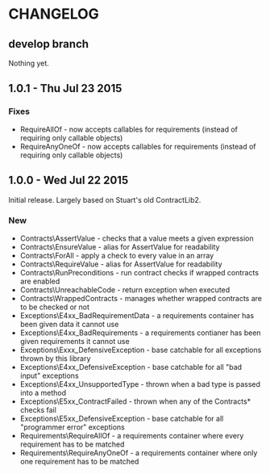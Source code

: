 # CHANGELOG

## develop branch

Nothing yet.

## 1.0.1 - Thu Jul 23 2015

### Fixes

* RequireAllOf - now accepts callables for requirements (instead of requiring only callable objects)
* RequireAnyOneOf - now accepts callables for requirements (instead of requiring only callable objects)

## 1.0.0 - Wed Jul 22 2015

Initial release. Largely based on Stuart's old ContractLib2.

### New

* Contracts\AssertValue - checks that a value meets a given expression
* Contracts\EnsureValue - alias for AssertValue for readability
* Contracts\ForAll - apply a check to every value in an array
* Contracts\RequireValue - alias for AssertValue for readability
* Contracts\RunPreconditions - run contract checks if wrapped contracts are enabled
* Contracts\UnreachableCode - return exception when executed
* Contracts\WrappedContracts - manages whether wrapped contracts are to be checked or not
* Exceptions\E4xx_BadRequirementData - a requirements container has been given data it cannot use
* Exceptions\E4xx_BadRequirements - a requirements contianer has been given requirements it cannot use
* Exceptions\Exxx_DefensiveException - base catchable for all exceptions thrown by this library
* Exceptions\E4xx_DefensiveException - base catchable for all "bad input" exceptions
* Exceptions\E4xx_UnsupportedType - thrown when a bad type is passed into a method
* Exceptions\E5xx_ContractFailed - thrown when any of the Contracts\* checks fail
* Exceptions\E5xx_DefensiveException - base catchable for all "programmer error" exceptions
* Requirements\RequireAllOf - a requirements container where every requirement has to be matched
* Requirements\RequireAnyOneOf - a requirements container where only one requirement has to be matched
